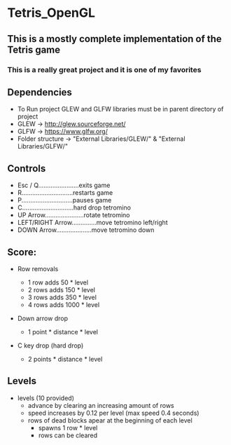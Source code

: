 # Tetris_OpenGL

## This is a mostly complete implementation of the Tetris game
### This is a really great project and it is one of my favorites

## Dependencies
- To Run project GLEW and GLFW libraries must be in parent directory of project
- GLEW -> http://glew.sourceforge.net/
- GLFW -> https://www.glfw.org/
- Folder structure -> "External Libraries/GLEW/" & "External Libraries/GLFW/"

## Controls
- Esc / Q.......................exits game
- R.............................restarts game
- P.............................pauses game
- C.............................hard drop tetromino
- UP Arrow......................rotate tetromino
- LEFT/RIGHT Arrow..............move tetromino left/right
- DOWN Arrow....................move tetromino down


## Score:
- Row removals
	- 1 row adds 50 * level
	- 2 rows adds 150 * level
	- 3 rows adds 350 * level
	- 4 rows adds 1000 * level
	
- Down arrow drop
	- 1 point * distance * level
	
- C key drop (hard drop)
    - 2 points * distance * level
	

## Levels

- levels (10 provided)
	- advance by clearing an increasing amount of rows
	- speed increases by 0.12 per level (max speed 0.4 seconds)
	- rows of dead blocks apear at the beginning of each level
		- spawns 1 row * level
		- rows can be cleared